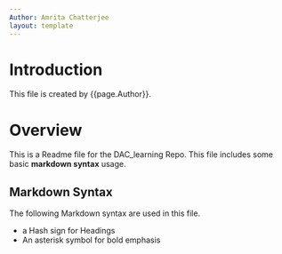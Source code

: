 ```yaml
---
Author: Amrita Chatterjee
layout: template
---
```



# Introduction

This file is created by {{page.Author}}.

# Overview

This is a Readme file for the DAC_learning Repo. This file includes some basic **markdown syntax** usage.

## Markdown Syntax

The following Markdown syntax are used in this file.
-  a Hash sign for Headings
-  An asterisk symbol for bold emphasis
